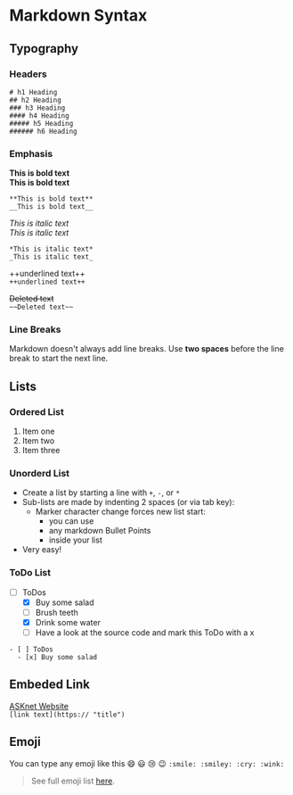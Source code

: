 # Markdown Syntax

## Typography
### Headers

```
# h1 Heading
## h2 Heading
### h3 Heading
#### h4 Heading
##### h5 Heading
###### h6 Heading
```

### Emphasis 

**This is bold text**  
__This is bold text__
```
**This is bold text**
__This is bold text__
```

*This is italic text*  
_This is italic text_
```
*This is italic text*
_This is italic text_
```

++underlined text++  
`++underlined text++`

~~Deleted text~~  
`~~Deleted text~~`

### Line Breaks
Markdown doesn't always add line breaks. Use __two spaces__ before the line break to start the next line. 

## Lists
### Ordered List
1. Item one
2. Item two
3. Item three

### Unorderd List
+ Create a list by starting a line with `+`, `-`, or `*`
+ Sub-lists are made by indenting 2 spaces (or via tab key):
  - Marker character change forces new list start:
    * you can use
    + any markdown Bullet Points 
    - inside your list
+ Very easy!

### ToDo List
- [ ] ToDos
  - [x] Buy some salad
  - [ ] Brush teeth
  - [x] Drink some water
  - [ ] Have a look at the source code and mark this ToDo with a x
     
```
- [ ] ToDos
  - [x] Buy some salad
```

## Embeded Link

[ASKnet Website](https://asknet.community/)  
`[link text](https:// "title")`

## Emoji
You can type any emoji like this :smile: :smiley: :cry: :wink:
`:smile: :smiley: :cry: :wink:`
> See full emoji list [here](https://www.webfx.com/tools/emoji-cheat-sheet/).
